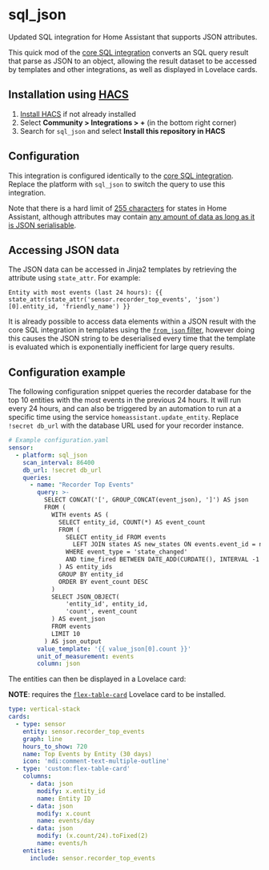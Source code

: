 # sql_json

Updated SQL integration for Home Assistant that supports JSON attributes.

This quick mod of the [core SQL integration](https://www.home-assistant.io/integrations/sql/) converts an SQL query result that parse as JSON to an object, allowing the result dataset to be accessed by templates and other integrations, as well as displayed in Lovelace cards.

## Installation using [HACS](https://hacs.xyz/)

1. [Install HACS](https://hacs.xyz/docs/installation/manual) if not already installed
1. Select **Community > Integrations > +** (in the bottom right corner)
1. Search for `sql_json` and select **Install this repository in HACS**

## Configuration

This integration is configured identically to the [core SQL integration](https://www.home-assistant.io/integrations/sql/). Replace the platform with `sql_json` to switch the query to use this integration.

Note that there is a hard limit of [255 characters](https://github.com/home-assistant/core/blob/9ee97cb213d659aa9b6149484c0a42522decba78/homeassistant/core.py#L136) for states in Home Assistant, although attributes may contain [any amount of data as long as it is JSON serialisable](https://developers.home-assistant.io/docs/dev_101_states).

## Accessing JSON data

The JSON data can be accessed in Jinja2 templates by retrieving the attribute using `state_attr`. For example:

```jinja
Entity with most events (last 24 hours): {{ state_attr(state_attr('sensor.recorder_top_events', 'json')[0].entity_id, 'friendly_name') }}
```

It is already possible to access data elements within a JSON result with the core SQL integration in templates using the [`from_json` filter](https://www.home-assistant.io/docs/configuration/templating/), however doing this causes the JSON string to be deserialised every time that the template is evaluated which is exponentially inefficient for large query results.

## Configuration example

The following configuration snippet queries the recorder database for the top 10 entities with the most events in the previous 24 hours. It will run every 24 hours, and can also be triggered by an automation to run at a specific time using the service `homeassistant.update_entity`. Replace `!secret db_url` with the database URL used for your recorder instance.

```yaml
# Example configuration.yaml
sensor:
  - platform: sql_json
    scan_interval: 86400
    db_url: !secret db_url
    queries:
      - name: "Recorder Top Events"
        query: >-
          SELECT CONCAT('[', GROUP_CONCAT(event_json), ']') AS json
          FROM (
            WITH events AS (
              SELECT entity_id, COUNT(*) AS event_count
              FROM (
                SELECT entity_id FROM events
                  LEFT JOIN states AS new_states ON events.event_id = new_states.event_id
                WHERE event_type = 'state_changed'
                AND time_fired BETWEEN DATE_ADD(CURDATE(), INTERVAL -1 DAY) AND CURDATE()
              ) AS entity_ids
              GROUP BY entity_id
              ORDER BY event_count DESC
            )
            SELECT JSON_OBJECT(
                'entity_id', entity_id,
                'count', event_count
            ) AS event_json
            FROM events
            LIMIT 10
          ) AS json_output
        value_template: '{{ value_json[0].count }}'
        unit_of_measurement: events
        column: json
```

The entities can then be displayed in a Lovelace card:

**NOTE**: requires the [`flex-table-card`](https://github.com/custom-cards/flex-table-card) Lovelace card to be installed.

```yaml
type: vertical-stack
cards:
  - type: sensor
    entity: sensor.recorder_top_events
    graph: line
    hours_to_show: 720
    name: Top Events by Entity (30 days)
    icon: 'mdi:comment-text-multiple-outline'
  - type: 'custom:flex-table-card'
    columns:
      - data: json
        modify: x.entity_id
        name: Entity ID
      - data: json
        modify: x.count
        name: events/day
      - data: json
        modify: (x.count/24).toFixed(2)
        name: events/h
    entities:
      include: sensor.recorder_top_events
```
